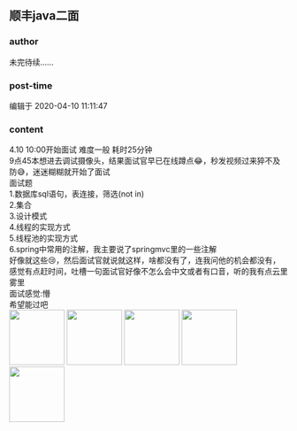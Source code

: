 ## 顺丰java二面
### author 
未完待续……
### post-time 

编辑于  2020-04-10 11:11:47
### content 
<div class="post-topic-des nc-post-content">
 4.10 10:00开始面试 难度一般 耗时25分钟
 <br/>
 9点45本想进去调试摄像头，结果面试官早已在线蹲点😂，秒发视频过来猝不及防😅，迷迷糊糊就开始了面试
 <br/>
 面试题
 <br/>
 1.数据库sql语句，表连接，筛选(not in)
 <br/>
 2.集合
 <br/>
 3.设计模式
 <br/>
 4.线程的实现方式
 <br/>
 5.线程池的实现方式
 <br/>
 6.spring中常用的注解，我主要说了springmvc里的一些注解
 <br/>
 好像就这些😢，然后面试官就说就这样，啥都没有了，连我问他的机会都没有，感觉有点赶时间，吐槽一句面试官好像不怎么会中文或者有口音，听的我有点云里雾里
 <br/>
 面试感觉:懵
 <br/>
 希望能过吧
 <br/>
 <img data-card-emoji="[考得全会]" height="100px" src="https://uploadfiles.nowcoder.com/images/20191018/63_1571399956257_2484A7DF36877A14689574EEBDA6DD7C" width="100px"/>
 <img data-card-emoji="[蒙的全对]" height="100px" src="https://uploadfiles.nowcoder.com/images/20191018/63_1571399934642_7AE5E99A8C2F19CD25F44313293553AA" width="100px"/>
 <img data-card-emoji="[面试必过]" height="100px" src="https://uploadfiles.nowcoder.com/images/20191018/63_1571399911125_75C168B671D4CE827FCA23907D85F114" width="100px"/>
 <img data-card-emoji="[明天发offer]" height="100px" src="https://uploadfiles.nowcoder.com/images/20191018/63_1571399653252_C9BACA3CDA1C39194C04FE2170C3DA65" width="100px"/>
 <img data-card-emoji="[顺利签约]" height="100px" src="https://uploadfiles.nowcoder.com/images/20191018/63_1571399750686_BA6BEB7AE28EF0A97D7A0A038FEB5060" width="100px"/>
</div>
